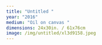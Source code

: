 ```yaml
---
title: "Untitled "
year: "2016"
medium: "Oil on canvas "
dimensions: 24x30in. / 61x76cm
image: /img/untitled/xl3d9158.jpeg
---
```




